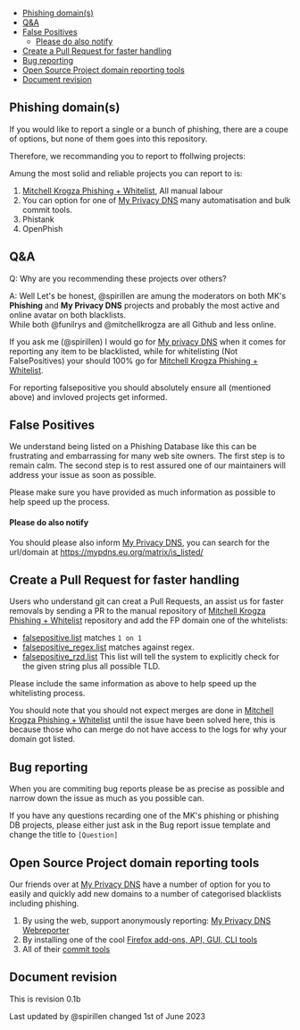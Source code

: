 - [Phishing domain(s)](#phishing-domains)
- [Q\&A](#qa)
- [False Positives](#false-positives)
    - [Please do also notify](#please-do-also-notify)
- [Create a Pull Request for faster handling](#create-a-pull-request-for-faster-handling)
- [Bug reporting](#bug-reporting)
- [Open Source Project domain reporting tools](#open-source-project-domain-reporting-tools)
- [Document revision](#document-revision)

## Phishing domain(s)
If you would like to report a single or a bunch of phishing, there are a
coupe of options, but none of them goes into this repository.

Therefore, we recommanding you to report to ffollwing projects:

Amung the most solid and reliable projects you can report to is:

1. [Mitchell Krogza Phishing + Whitelist][MP], All manual labour
2. You can option for one of [My Privacy DNS][MYPDNSTL] many
   automatisation and bulk commit tools.
3. Phistank
4. OpenPhish

## Q&A

Q: Why are you recommending these projects over others?

A: Well Let's be honest, @spirillen are amung the moderators on both MK's
**Phishing** and **My Privacy DNS** projects and probably the most active and
online avatar on both blacklists.  
While both @funilrys and @mitchellkrogza are all Github and less online.

If you ask me (@spirillen) I would go for [My privacy DNS][MYPDNS] when
it comes for reporting any item to be blacklisted, while for whitelisting
(Not FalsePositives) your should 100% go for
[Mitchell Krogza Phishing + Whitelist][MP].

For reporting falsepositive you should absolutely ensure all (mentioned
above) and invloved projects get informed.

## False Positives

We understand being listed on a Phishing Database like this can be frustrating
and embarrassing for many web site owners. The first step is to remain calm.
The second step is to rest assured one of our maintainers will address your
issue as soon as possible.

Please make sure you have provided as much information as possible to help
speed up the process.

#### Please do also notify

You should please also inform [My Privacy DNS][MYPDNS], you can search for
the url/domain at <https://mypdns.eu.org/matrix/is_listed/>

## Create a Pull Request for faster handling

Users who understand git can creat a Pull Requests, an assist us for faster
removals by sending a PR to the manual repository of 
[Mitchell Krogza Phishing + Whitelist][MP] repository and add the FP domain
one of the whitelists:

  - [falsepositive.list][MPFL] matches `1 on 1`
  - [falsepositive_regex.list][MPFLRGX] matches against regex.
  - [falsepositive_rzd.list][MPFLRZD] This list will tell the system to 
    explicitly check for the given string plus all possible TLD.

Please include the same information as above to help speed up the whitelisting
process.

You should note that you should not expect merges are done in
[Mitchell Krogza Phishing + Whitelist][MP] until the issue have been solved
here, this is because those who can merge do not have access to the logs for
why your domain got listed.

## Bug reporting
When you are commiting bug reports please be as precise as possible and narrow
down the issue as much as you possible can.

If you have any questions recarding one of the MK's phishing or phishing DB
projects, please either just ask in the Bug report issue template and change
the title to `[Question]`

## Open Source Project domain reporting tools
Our friends over at [My Privacy DNS][MYPDNS] have a number of option for
you to easily and quickly add new domains to a number of categorised
blacklists including phishing.

1. By using the web, support anonymously reporting: [My Privacy DNS Webreporter][MyPDNSR]    
2. By installing one of the cool [Firefox add-ons, API, GUI, CLI tools][MYPDNSFF]
3. All of their [commit tools][MYPDNSTL]

[MP]: https://github.com/mitchellkrogza/phishing "Mitchell Krogza Phishing + Whitelist"
[MPFL]: https://github.com/mitchellkrogza/phishing/blob/main/falsepositive.list
[MPFLRGX]: https://github.com/mitchellkrogza/phishing/blob/main/falsepositive_regex.list
[MPFLRZD]: https://github.com/mitchellkrogza/phishing/blob/main/falsepositive_rzd.list
[MYPDNS]: https://mypdns.eu.org/ "My Privacy DNS Let no one spy on you online"
[MyPDNSR]: https://mypdns.eu.org/matrix/reporter/ "My Privacy DNS Webreporter"
[MYPDNSFF]: https://0xacab.org/my-privacy-dns/matrix/-/blob/master/tools/client_addon.md "My Privacy DNS Firefox Add-ons for easy domain reporting"
[MYPDNSTL]: https://0xacab.org/my-privacy-dns/matrix/-/blob/master/tools/README.md "My Privacy DNS easy issue commiting tools"

## Document revision

This is revision 0.1b

Last updated by @spirillen changed 1st of June 2023
